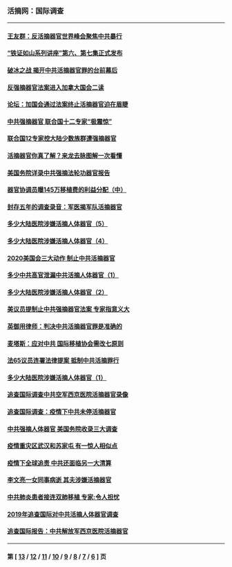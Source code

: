 ### 活摘网：国际调查
---
#### [王友群：反活摘器官世界峰会聚焦中共暴行](../../pages/nf5947/n13250738.md?03300430) 
#### [“铁证如山系列讲座”第六、第七集正式发布](../../pages/nf5947/n13106287.md?03300430) 
#### [破冰之战 揭开中共活摘器官罪的台前幕后](../../pages/nf5947/n13082457.md?03300430) 
#### [反强摘器官法案进入加拿大国会二读](../../pages/nf5947/n13033450.md?03300430) 
#### [论坛：加国会通过法案终止活摘器官迫在眉睫](../../pages/nf5947/n13029839.md?03300430) 
#### [中共强摘器官 联合国十二专家“极震惊”](../../pages/nf5947/n13024313.md?03300430) 
#### [联合国12专家控大陆少数族群遭强摘器官](../../pages/nf5947/n13023877.md?03300430) 
#### [活摘器官你真了解？来龙去脉图解一次看懂](../../pages/nf5947/n13013820.md?03300430) 
#### [美国务院详录中共强摘法轮功器官报告](../../pages/nf5947/n12944519.md?03300430) 
#### [器官协调员曝145万移植费的利益分配（中）](../../pages/nf5947/n12894547.md?03300430) 
#### [封存五年的调查录音：军医揭军队活摘器官](../../pages/nf5947/n12798692.md?03300430) 
#### [多少大陆医院涉嫌活摘人体器官（5）](../../pages/nf5947/n12768383.md?03300430) 
#### [多少大陆医院涉嫌活摘人体器官（4）](../../pages/nf5947/n12664434.md?03300430) 
#### [2020美国会三大动作 制止中共活摘器官](../../pages/nf5947/n12682004.md?03300430) 
#### [多少中共高官泄漏中共活摘人体器官（1）](../../pages/nf5947/n12671234.md?03300430) 
#### [多少大陆医院涉嫌活摘人体器官（2）](../../pages/nf5947/n12655589.md?03300430) 
#### [美议员提制止中共强摘器官法案 专家指意义大](../../pages/nf5947/n12630561.md?03300430) 
#### [英御用律师：判决中共活摘器官罪是准确的](../../pages/nf5947/n12580740.md?03300430) 
#### [麦塔斯：应对中共 国际移植协会需改七原则](../../pages/nf5947/n12514711.md?03300430) 
#### [法65议员连署法律提案 抵制中共活摘罪行](../../pages/nf5947/n12437047.md?03300430) 
#### [多少大陆医院涉嫌活摘人体器官（1）](../../pages/nf5947/n12414284.md?03300430) 
#### [追查国际调查中共空军西京医院活摘器官录像](../../pages/nf5947/n12348837.md?03300430) 
#### [追查国际调查：疫情下中共未停活摘器官](../../pages/nf5947/n12273415.md?03300430) 
#### [中共强摘人体器官 美国务院收录三大调查](../../pages/nf5947/n12181488.md?03300430) 
#### [疫情重灾区武汉和苏家屯 有一惊人相似点](../../pages/nf5947/n12150824.md?03300430) 
#### [疫情下全球追责 中共还面临另一大清算](../../pages/nf5947/n12070397.md?03300430) 
#### [李文亮一女同事病逝 其夫涉嫌活摘器官](../../pages/nf5947/n11957882.md?03300430) 
#### [中共肺炎患者接连双肺移植 专家:令人担忧](../../pages/nf5947/n11945516.md?03300430) 
#### [2019年追查国际对中共活摘人体器官调查](../../pages/nf5947/n11917733.md?03300430) 
#### [追查国际报告：中共解放军西京医院活摘器官](../../pages/nf5947/n11838359.md?03300430) 

---
#### 第 [ [13](./13.md?03300430) / [12](./12.md?03300430) / [11](./11.md?03300430) / [10](./10.md?03300430) / [9](./9.md?03300430) / [8](./8.md?03300430) / [7](./7.md?03300430) / [6](./6.md?03300430) ] 页

